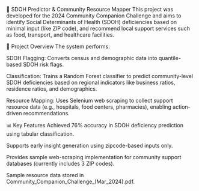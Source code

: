 🏥 SDOH Predictor & Community Resource Mapper
This project was developed for the 2024 Community Companion Challenge and aims to identify Social Determinants of Health (SDOH) deficiencies based on minimal input (like ZIP code), and recommend local support services such as food, transport, and healthcare facilities.

🚀 Project Overview
The system performs:

SDOH Flagging: Converts census and demographic data into quantile-based SDOH risk flags.

Classification: Trains a Random Forest classifier to predict community-level SDOH deficiencies based on regional indicators like business ratios, residence ratios, and demographics.

Resource Mapping: Uses Selenium web scraping to collect support resource data (e.g., hospitals, food centers, pharmacies), enabling action-driven recommendations.

📊 Key Features
Achieved 76% accuracy in SDOH deficiency prediction using tabular classification.

Supports early insight generation using zipcode-based inputs only.

Provides sample web-scraping implementation for community support databases (currently includes 3 ZIP codes).

Sample resource data stored in Community_Companion_Challenge_(Mar_2024).pdf.

